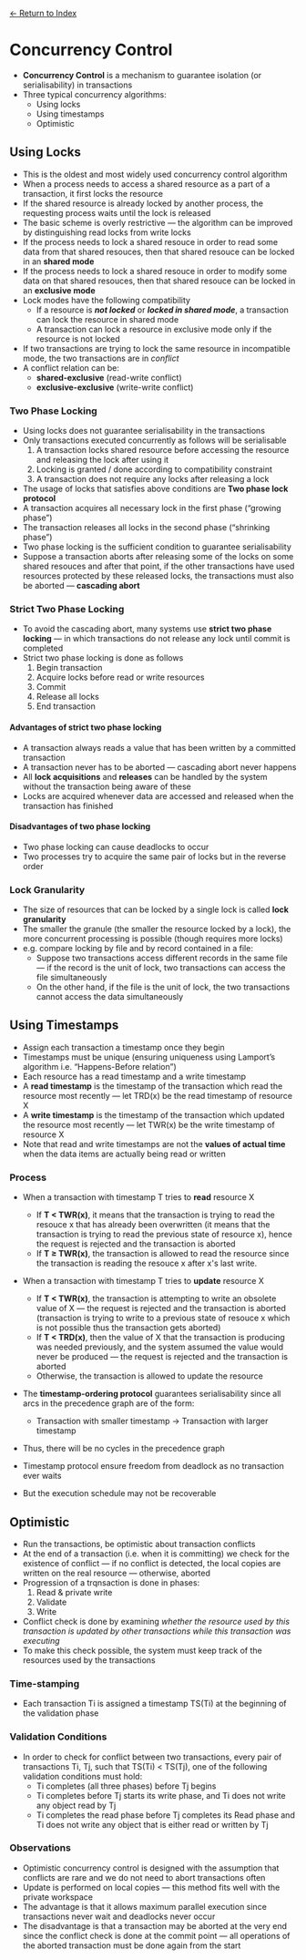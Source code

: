 [← Return to Index](https://github.com/cjmlgrto/fit3143-notes/)

# Concurrency Control
* **Concurrency Control** is a mechanism to guarantee isolation (or serialisability) in transactions
* Three typical concurrency algorithms:
	* Using locks
	* Using timestamps
	* Optimistic

## Using Locks
* This is the oldest and most widely used concurrency control algorithm
* When a process needs to access a shared resource as a part of a transaction, it first locks the resource
* If the shared resource is already locked by another process, the requesting process waits until the lock is released
* The basic scheme is overly restrictive — the algorithm can be improved by distinguishing read locks from write locks
* If the process needs to lock a shared resouce in order to read some data from that shared resouces, then that shared resouce can be locked in an **shared mode**
* If the process needs to lock a shared resouce in order to modify some data on that shared resouces, then that shared resouce can be locked in an **exclusive mode**
* Lock modes have the following compatibility
	* If a resource is **_not locked_** or **_locked in shared mode_**, a transaction can lock the resource in shared mode
	* A transaction can lock a resource in exclusive mode only if the resource is not locked
* If two transactions are trying to lock the same resource in incompatible mode, the two transactions are in *conflict*
* A conflict relation can be:
	* **shared-exclusive** (read-write conflict)
	* **exclusive-exclusive** (write-write conflict)

### Two Phase Locking
* Using locks does not guarantee serialisability in the transactions
* Only transactions executed concurrently as follows will be serialisable
	1. A transaction locks shared resource before accessing the resource and releasing the lock after using it
	2. Locking is granted / done according to compatibility constraint
	3. A transaction does not require any locks after releasing a lock
* The usage of locks that satisfies above conditions are **Two phase lock protocol**
* A transaction acquires all necessary lock in the first phase (“growing phase”)
* The transaction releases all locks in the second phase (“shrinking phase”)
* Two phase locking is the sufficient condition to guarantee serialisability
* Suppose a transaction aborts after releasing some of the locks on some shared resouces and after that point, if the other transactions have used resources protected by these released locks, the transactions must also be aborted — **cascading abort**

### Strict Two Phase Locking
* To avoid the cascading abort, many systems use **strict two phase locking** — in which transactions do not release any lock until commit is completed
* Strict two phase locking is done as follows
	1. Begin transaction
	2. Acquire locks before read or write resources
	3. Commit
	4. Release all locks
	5. End transaction

#### Advantages of strict two phase locking
* A transaction always reads a value that has been written by a committed transaction
* A transaction never has to be aborted — cascading abort never happens
* All **lock acquisitions** and **releases** can be handled by the system without the transaction being aware of these
* Locks are acquired whenever data are accessed and released when the transaction has finished

#### Disadvantages of two phase locking
* Two phase locking can cause deadlocks to occur
* Two processes try to acquire the same pair of locks but in the reverse order

### Lock Granularity
* The size of resources that can be locked by a single lock is called **lock granularity**
* The smaller the granule (the smaller the resource locked by a lock), the more concurrent processing is possible (though requires more locks)
* e.g. compare locking by file and by record contained in a file:
	* Suppose two transactions access different records in the same file — if the record is the unit of lock, two transactions can access the file simultaneously
	* On the other hand, if the file is the unit of lock, the two transactions cannot access the data simultaneously

## Using Timestamps
* Assign each transaction a timestamp once they begin
* Timestamps must be unique (ensuring uniqueness using Lamport’s algorithm i.e. “Happens-Before relation”)
* Each resource has a read timestamp and a write timestamp
* A **read timestamp** is the timestamp of the transaction which read the resource most recently — let TRD(x) be the read timestamp of resource X
* A **write timestamp** is the timestamp of the transaction which updated the resource most recently — let TWR(x) be the write timestamp of resource X
* Note that read and write timestamps are not the **values of actual time** when the data items are actually being read or written

### Process
* When a transaction with timestamp T tries to **read** resource X
	* If **T < TWR(x)**, it means that the transaction is trying to read the resouce x that has already been overwritten (it means that the transaction is trying to read the previous state of resource x), hence the request is rejected and the transaction is aborted
	* If **T ≥ TWR(x)**, the transaction is allowed to read the resource since the transaction is reading the resouce x after x's last write.
	
* When a transaction with timestamp T tries to **update** resource X
	* If **T < TWR(x)**, the transaction is attempting to write an obsolete value of X — the request is rejected and the transaction is aborted (transaction is trying to write to a previous state of resouce x which is not possible thus the transaction gets aborted)
	* If **T < TRD(x)**, then the value of X that the transaction is producing was needed previously, and the system assumed the value would never be produced — the request is rejected and the transaction is aborted
	* Otherwise, the transaction is allowed to update the resource
* The **timestamp-ordering protocol** guarantees serialisability since all arcs in the precedence graph are of the form:
	* Transaction with smaller timestamp → Transaction with larger timestamp
* Thus, there will be no cycles in the precedence graph
* Timestamp protocol ensure freedom from deadlock as no transaction ever waits
* But the execution schedule may not be recoverable

## Optimistic
* Run the transactions, be optimistic about transaction conflicts
* At the end of a transaction (i.e. when it is committing) we check for the existence of conflict — if no conflict is detected, the local copies are written on the real resource — otherwise, aborted
* Progression of a trqnsaction is done in phases:
	1. Read & private write
	2. Validate
	3. Write
* Conflict check is done by examining *whether the resource used by this transaction is updated by other transactions while this transaction was executing*
* To make this check possible, the system must keep track of the resources used by the transactions

### Time-stamping
* Each transaction Ti is assigned a timestamp TS(Ti) at the beginning of the validation phase

### Validation Conditions
* In order to check for conflict between two transactions, every pair of transactions Ti, Tj, such that TS(Ti) < TS(Tj), one of the following validation conditions must hold:
	* Ti completes (all three phases) before Tj begins
	* Ti completes before Tj starts its write phase, and Ti does not write any object read by Tj
	* Ti completes the read phase before Tj completes its Read phase and Ti does not write any object that is either read or written by Tj

### Observations
* Optimistic concurrency control is designed with the assumption that conflicts are rare and we do not need to abort transactions often
* Update is performed on local copies — this method fits well with the private workspace
* The advantage is that it allows maximum parallel execution since transactions never wait and deadlocks never occur
* The disadvantage is that a transaction may be aborted at the very end since the conflict check is done at the commit point — all operations of the aborted transaction must be done again from the start
